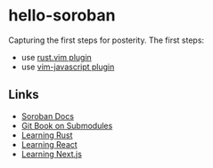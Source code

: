 # hello-soroban
Capturing the first steps for posterity. The first steps:

- use [rust.vim plugin](https://github.com/rust-lang/rust.vim)
- use [vim-javascript plugin](https://github.com/pangloss/vim-javascript)

## Links

- [Soroban Docs](https://soroban.stellar.org/docs/)
- [Git Book on Submodules](https://git-scm.com/book/en/v2/Git-Tools-Submodules)
- [Learning Rust](https://doc.rust-lang.org/book/ch01-03-hello-cargo.html)
- [Learning React](https://reactjs.org/tutorial/tutorial.html)
- [Learning Next.js](https://nextjs.org/learn/basics/create-nextjs-app)
